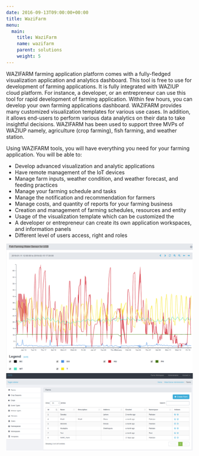 ```yaml
---
date: 2016-09-13T09:00:00+00:00
title: WaziFarm 
menu:
  main:
    title: WaziFarm
    name: wazifarm
    parent: solutions
    weight: 5
---
```


WAZIFARM farming application platform comes with a fully-fledged visualization application and analytics dashboard.
This tool is free to use for development of farming applications.
It is fully integrated with WAZIUP cloud platform.
For instance, a developer, or an entrepreneur can use this tool for rapid development of farming application.
Within few hours, you can develop your own farming applications dashboard.
WAZIFARM provides many customized visualization templates for various use cases.
In addition, it allows end-users to perform various data analytics on their data to take insightful decisions.
WAZIFARM has been used to support three MVPs of WAZIUP namely, agriculture (crop farming), fish farming, and weather station.

Using WAZIFARM tools, you will have everything you need for your farming application. You will be able to: 

- Develop advanced visualization and analytic applications
- Have remote management of the IoT devices
- Manage farm inputs, weather condition, and weather forecast, and feeding practices
- Manage your farming schedule and tasks
- Manage the notification and recommendation for farmers 
- Manage costs, and quantity of reports for your farming business
- Creation and management of farming schedules,  resources and entity
- Usage of the visualization template which can be customized the
- A developer or entrepreneur can create its own application workspaces, and information panels
- Different level of users access, right and roles

![WaziFarm1](images/wazifarm1.png)
![WaziFarm2](images/wazifarm2.png)
